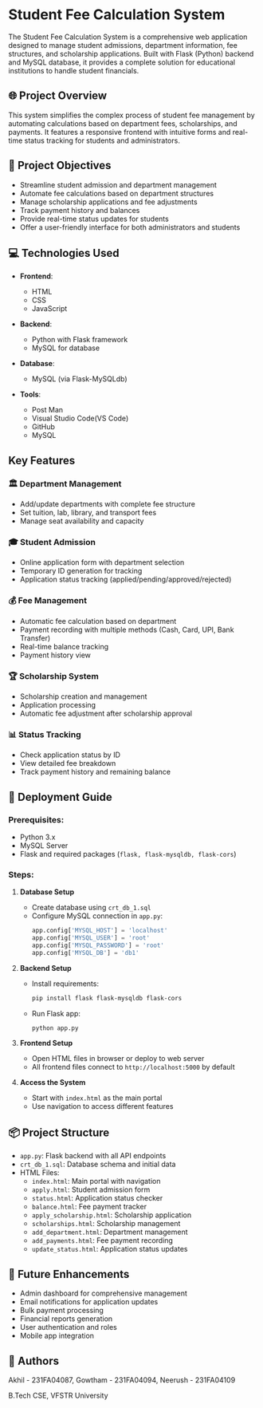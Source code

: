 # Student Fee Calculation System

The Student Fee Calculation System is a comprehensive web application designed to manage student admissions, department information, fee structures, and scholarship applications. Built with Flask (Python) backend and MySQL database, it provides a complete solution for educational institutions to handle student financials.

## 🌐 Project Overview
This system simplifies the complex process of student fee management by automating calculations based on department fees, scholarships, and payments. It features a responsive frontend with intuitive forms and real-time status tracking for students and administrators.

## 🎯 Project Objectives
- Streamline student admission and department management
- Automate fee calculations based on department structures
- Manage scholarship applications and fee adjustments
- Track payment history and balances
- Provide real-time status updates for students
- Offer a user-friendly interface for both administrators and students

## 💻 Technologies Used

- **Frontend**:
  - HTML
  - CSS
  - JavaScript

- **Backend**:
  - Python with Flask framework
  - MySQL for database

- **Database**:
  - MySQL (via Flask-MySQLdb)

- **Tools**:
  - Post Man
  - Visual Studio Code(VS Code)
  - GitHub
  - MySQL

## Key Features

### 🏛 Department Management
- Add/update departments with complete fee structure
- Set tuition, lab, library, and transport fees
- Manage seat availability and capacity

### 🎓 Student Admission
- Online application form with department selection
- Temporary ID generation for tracking
- Application status tracking (applied/pending/approved/rejected)

### 💰 Fee Management
- Automatic fee calculation based on department
- Payment recording with multiple methods (Cash, Card, UPI, Bank Transfer)
- Real-time balance tracking
- Payment history view

### 🏆 Scholarship System
- Scholarship creation and management
- Application processing
- Automatic fee adjustment after scholarship approval

### 📊 Status Tracking
- Check application status by ID
- View detailed fee breakdown
- Track payment history and remaining balance

## 🚀 Deployment Guide

### Prerequisites:
- Python 3.x
- MySQL Server
- Flask and required packages (`flask, flask-mysqldb, flask-cors`)

### Steps:

1. **Database Setup**
   - Create database using `crt_db_1.sql`
   - Configure MySQL connection in `app.py`:
     ```python
     app.config['MYSQL_HOST'] = 'localhost'
     app.config['MYSQL_USER'] = 'root'
     app.config['MYSQL_PASSWORD'] = 'root'
     app.config['MYSQL_DB'] = 'db1'
     ```

2. **Backend Setup**
   - Install requirements:
     ```bash
     pip install flask flask-mysqldb flask-cors
     ```
   - Run Flask app:
     ```bash
     python app.py
     ```

3. **Frontend Setup**
   - Open HTML files in browser or deploy to web server
   - All frontend files connect to `http://localhost:5000` by default

4. **Access the System**
   - Start with `index.html` as the main portal
   - Use navigation to access different features

## 📦 Project Structure

- `app.py`: Flask backend with all API endpoints
- `crt_db_1.sql`: Database schema and initial data
- HTML Files:
  - `index.html`: Main portal with navigation
  - `apply.html`: Student admission form
  - `status.html`: Application status checker
  - `balance.html`: Fee payment tracker
  - `apply_scholarship.html`: Scholarship application
  - `scholarships.html`: Scholarship management
  - `add_department.html`: Department management
  - `add_payments.html`: Fee payment recording
  - `update_status.html`: Application status updates

## 🚧 Future Enhancements
- Admin dashboard for comprehensive management
- Email notifications for application updates
- Bulk payment processing
- Financial reports generation
- User authentication and roles
- Mobile app integration

## 👥 Authors
Akhil - 231FA04087, Gowtham - 231FA04094, Neerush - 231FA04109 

B.Tech CSE, VFSTR University
